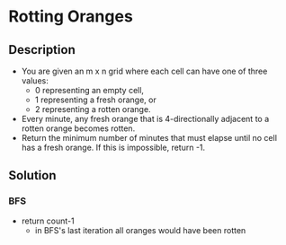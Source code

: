 # Rotting Oranges

## Description

* You are given an m x n grid where each cell can have one of three values:
  * 0 representing an empty cell,
  * 1 representing a fresh orange, or
  * 2 representing a rotten orange.
* Every minute, any fresh orange that is 4-directionally adjacent to a rotten orange becomes rotten.
* Return the minimum number of minutes that must elapse until no cell has a fresh orange. If this is impossible, return -1.

## Solution

### BFS

* return count-1 
  * in BFS's last iteration all oranges would have been rotten
  